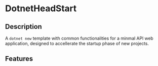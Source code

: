 # DotnetHeadStart

## Description

A ```dotnet new``` template with common functionalities for a minmal API web application, designed to accellerate the startup phase of new projects.

## Features
